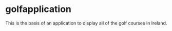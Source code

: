 golfapplication
===============
This is the basis of an application to display all of the golf courses in Ireland.
